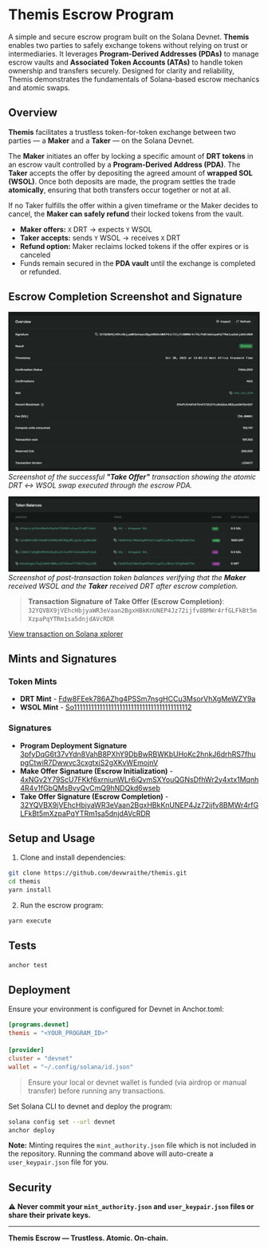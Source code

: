 # Themis Escrow Program

A simple and secure escrow program built on the Solana Devnet. **Themis** enables two parties to safely exchange tokens without relying on trust or intermediaries. It leverages **Program-Derived Addresses (PDAs)** to manage escrow vaults and **Associated Token Accounts (ATAs)** to handle token ownership and transfers securely. Designed for clarity and reliability, Themis demonstrates the fundamentals of Solana-based escrow mechanics and atomic swaps.

## Overview

**Themis** facilitates a trustless token-for-token exchange between two parties — a **Maker** and a **Taker** — on the Solana Devnet.

The **Maker** initiates an offer by locking a specific amount of **DRT tokens** in an escrow vault controlled by a **Program-Derived Address (PDA)**. The **Taker** accepts the offer by depositing the agreed amount of **wrapped SOL (WSOL)**. Once both deposits are made, the program settles the trade **atomically**, ensuring that both transfers occur together or not at all.

If no Taker fulfills the offer within a given timeframe or the Maker decides to cancel, the **Maker can safely refund** their locked tokens from the vault.

- **Maker offers:** `X` DRT → expects `Y` WSOL
- **Taker accepts:** sends `Y` WSOL → receives `X` DRT
- **Refund option:** Maker reclaims locked tokens if the offer expires or is canceled
- Funds remain secured in the **PDA vault** until the exchange is completed or refunded.

<!-- ---

## Deployment & Key Addresses

| Item                        | Value                                                                                      |
| --------------------------- | ------------------------------------------------------------------------------------------ |
| **Program ID (Deploy Sig)** | `3pfyDqG6t37vYdn8VahB8PXhY9DbBwRBWKbUHoKc2hnkJ6drhRS7fhupgCtwiR7Dwwvc3cxgtxiS2gXKvWEmojnV` |
| **Maker**                   | `EaEhiLcRjTT46nnkc8PrSwWM5hjZqGpJEzFbznRxjAGn`                                             |
| **Taker**                   | `A4TTT9fNbktQdRy72KudvwtdmdBXoQ7bExyYjJVhgSFR`                                             |
| **DRT Token Mint**          | `Fdw8FEek786AZhg4PSSm7nsgHCCu3MsorVhXgMeWZY9a`                                             |
| **WSOL Mint**               | `So11111111111111111111111111111111111111112`                                              |
| **Escrow PDA**              | `HZySj9ufcqcPLfLh7ihzydCvdnyjJiXUTV9jsaPpbKwq`                                             |
| **Vault (PDA ATA for DRT)** | `DmheHkgeLFkqZcW48rDNRjxZVTdEkwfTT3QfFSKpy2SB`                                             |

---

## Associated Token Accounts

| Owner | Token            | ATA                                                                                                                                                                                     |
| ----- | ---------------- | --------------------------------------------------------------------------------------------------------------------------------------------------------------------------------------- |
| Maker | DRT              | `2JSt6fzA42qF81aM7QVyLBm4FriEgUxwkp5UsUFuvqGL`                                                                                                                                          |
| Taker | WSOL             | `CCNE4j7qVgBhXMk9Cb6ydnLAtvkuPDTCUzGu6myFLDsQ`                                                                                                                                          |
| Maker | WSOL             | `AYGdxvLqYXhVnMv6nZUeSmf7G93RtxSuarZLdQT1SeGi`                                                                                                                                          |
| Taker | DRT (post-trade) | [CaVqMAVsHbFSHw6RTQ5HKExMC9HgiMCcgtActg2Wka8W](https://explorer.solana.com/address/CaVqMAVsHbFSHw6RTQ5HKExMC9HgiMCcgtActg2Wka8W?cluster=devnet&customUrl=http%3A%2F%2Flocalhost%3A8899) |

---

## Transaction Flow

### 1. Wrap SOL → WSOL (Taker)

- **Txn Sig**: `4cwgGgdcdjGnFtG2xRWEvSumBexxeUb3z6zbxydZL999b51VT9bpfPHms7GZSNffgeBGreFnb9nYx491v4EeJLTY`
- **Explorer**: [View on Solana Explorer](https://explorer.solana.com/tx/4cwgGgdcdjGnFtG2xRWEvSumBexxeUb3z6zbxydZL999b51VT9bpfPHms7GZSNffgeBGreFnb9nYx491v4EeJLTY?cluster=devnet&customUrl=http%3A%2F%2Flocalhost%3A8899)

### 2. Maker Creates DRT Mint & ATA

- **Mint Txn Sig**: `5PcHZZS98ndQAMQ71a55Ruk6RvTDUMUpJTomP7mAVvvwv1mkkzewWtUhAwuDJWwYR5noK7xBRjvB7gsUQDNAgShf`
- **Explorer**: [View Mint](https://explorer.solana.com/tx/5PcHZZS98ndQAMQ71a55Ruk6RvTDUMUpJTomP7mAVvvwv1mkkzewWtUhAwuDJWwYR5noK7xBRjvB7gsUQDNAgShf?cluster=devnet&customUrl=http%3A%2F%2Flocalhost%3A8899)

### 3. Maker Locks DRT in Escrow

- **Make Offer Txn Sig**: `4xNGv2Y79ScU7FKkf6xrniunWLr6iQvmSXYouQGNsDfhWr2y4xtx1Mqnh4R4v1fGbQMsBvyQvCmQ9hNDQkd6wseb`
- **Explorer**: [View Make Offer](https://explorer.solana.com/tx/4xNGv2Y79ScU7FKkf6xrniunWLr6iQvmSXYouQGNsDfhWr2y4xtx1Mqnh4R4v1fGbQMsBvyQvCmQ9hNDQkd6wseb?cluster=devnet&customUrl=http%3A%2F%2Flocalhost%3A8899)

### 4. Taker Accepts Offer → Escrow Completes

- **Take Offer Txn Sig**: `32YQVBX9jVEhcHbjyaWR3eVaan2BgxHBkKnUNEP4Jz72ijfv8BMWr4rfGLFkBt5mXzpaPqYTRm1sa5dnjdAVcRDR`
- **Explorer**: [View Take Offer](https://explorer.solana.com/tx/32YQVBX9jVEhcHbjyaWR3eVaan2BgxHBkKnUNEP4Jz72ijfv8BMWr4rfGLFkBt5mXzpaPqYTRm1sa5dnjdAVcRDR?cluster=devnet)

--- -->

## Escrow Completion Screenshot and Signature

![Escrow Completion Screenshot 1](./docs/transaction.png)  
_Screenshot of the successful **"Take Offer"** transaction showing the atomic DRT ↔ WSOL swap executed through the escrow PDA._

![Escrow Completion Screenshot 2](./docs/token_balances.png)  
_Screenshot of post-transaction token balances verifying that the **Maker** received WSOL and the **Taker** received DRT after escrow completion._

> **Transaction Signature of Take Offer (Escrow Completion)**:  
> `32YQVBX9jVEhcHbjyaWR3eVaan2BgxHBkKnUNEP4Jz72ijfv8BMWr4rfGLFkBt5mXzpaPqYTRm1sa5dnjdAVcRDR`

[View transaction on Solana xplorer](https://explorer.solana.com/tx/32YQVBX9jVEhcHbjyaWR3eVaan2BgxHBkKnUNEP4Jz72ijfv8BMWr4rfGLFkBt5mXzpaPqYTRm1sa5dnjdAVcRDR?cluster=devnet)

## Mints and Signatures

### Token Mints

- **DRT Mint** - [Fdw8FEek786AZhg4PSSm7nsgHCCu3MsorVhXgMeWZY9a](https://explorer.solana.com/address/Fdw8FEek786AZhg4PSSm7nsgHCCu3MsorVhXgMeWZY9a?cluster=devnet)
- **WSOL Mint** - [So11111111111111111111111111111111111111112](https://explorer.solana.com/address/So11111111111111111111111111111111111111112?cluster=devnet)

### Signatures

- **Program Deployment Signature** [3pfyDqG6t37vYdn8VahB8PXhY9DbBwRBWKbUHoKc2hnkJ6drhRS7fhupgCtwiR7Dwwvc3cxgtxiS2gXKvWEmojnV](https://explorer.solana.com/tx/3pfyDqG6t37vYdn8VahB8PXhY9DbBwRBWKbUHoKc2hnkJ6drhRS7fhupgCtwiR7Dwwvc3cxgtxiS2gXKvWEmojnV?cluster=devnet)
- **Make Offer Signature (Escrow Initialization)** - [4xNGv2Y79ScU7FKkf6xrniunWLr6iQvmSXYouQGNsDfhWr2y4xtx1Mqnh4R4v1fGbQMsBvyQvCmQ9hNDQkd6wseb](https://explorer.solana.com/tx/4xNGv2Y79ScU7FKkf6xrniunWLr6iQvmSXYouQGNsDfhWr2y4xtx1Mqnh4R4v1fGbQMsBvyQvCmQ9hNDQkd6wseb?cluster=devnet)
- **Take Offer Signature (Escrow Completion)** - [32YQVBX9jVEhcHbjyaWR3eVaan2BgxHBkKnUNEP4Jz72ijfv8BMWr4rfGLFkBt5mXzpaPqYTRm1sa5dnjdAVcRDR](https://explorer.solana.com/tx/32YQVBX9jVEhcHbjyaWR3eVaan2BgxHBkKnUNEP4Jz72ijfv8BMWr4rfGLFkBt5mXzpaPqYTRm1sa5dnjdAVcRDR?cluster=devnet)

## Setup and Usage

1. Clone and install dependencies:

```bash
git clone https://github.com/devwraithe/themis.git
cd themis
yarn install
```

2. Run the escrow program:

```bash
yarn execute
```

## Tests

```bash
anchor test
```

## Deployment

Ensure your environment is configured for Devnet in Anchor.toml:

```toml
[programs.devnet]
themis = "<YOUR_PROGRAM_ID>"

[provider]
cluster = "devnet"
wallet = "~/.config/solana/id.json"
```

> Ensure your local or devnet wallet is funded (via airdrop or manual transfer) before running any transactions.

Set Solana CLI to devnet and deploy the program:

```bash
solana config set --url devnet
anchor deploy
```

**Note:** Minting requires the `mint_authority.json` file which is not included in the repository. Running the command above will auto-create a `user_keypair.json` file for you.

## Security

⚠️ **Never commit your `mint_authority.json` and `user_keypair.json` files or share their private keys.**

<!-- ## Verification Links

- Taker DRT ATA: ![View](https://explorer.solana.com/address/CaVqMAVsHbFSHw6RTQ5HKExMC9HgiMCcgtActg2Wka8W?cluster=devnet)
- Taker WSOL ATA: ![View](https://explorer.solana.com/address/CCNE4j7qVgBhXMk9Cb6ydnLAtvkuPDTCUzGu6myFLDsQ?cluster=devnet)
-->

---

**Themis Escrow — Trustless. Atomic. On-chain.**
